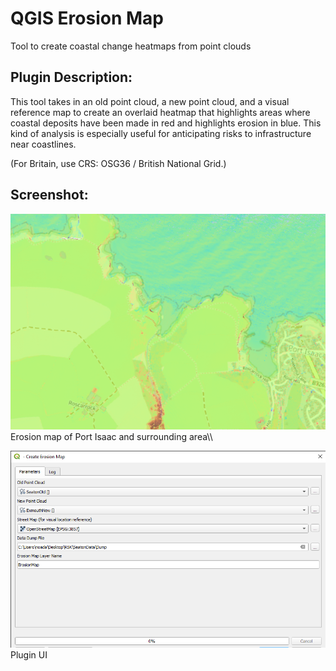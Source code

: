 # QGIS Erosion Map

Tool to create coastal change heatmaps from point clouds

## Plugin Description:

This tool takes in an old point cloud, a new point cloud, and a visual reference map to create an overlaid heatmap that highlights areas where coastal deposits have been made in red and highlights erosion in blue.
This kind of analysis is especially useful for anticipating risks to infrastructure near coastlines.

(For Britain, use CRS: OSG36 / British National Grid.)

## Screenshot:

![Image](media/example.png)\
Erosion map of Port Isaac and surrounding area\\\


![Image](media/UI.png)\
Plugin UI
